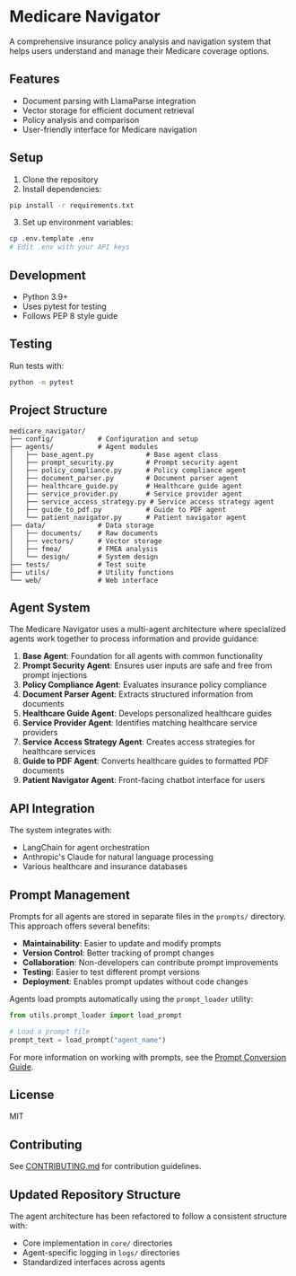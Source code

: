 # Medicare Navigator

A comprehensive insurance policy analysis and navigation system that helps users understand and manage their Medicare coverage options.

## Features

- Document parsing with LlamaParse integration
- Vector storage for efficient document retrieval
- Policy analysis and comparison
- User-friendly interface for Medicare navigation

## Setup

1. Clone the repository
2. Install dependencies:
```bash
pip install -r requirements.txt
```
3. Set up environment variables:
```bash
cp .env.template .env
# Edit .env with your API keys
```

## Development

- Python 3.9+
- Uses pytest for testing
- Follows PEP 8 style guide

## Testing

Run tests with:
```bash
python -m pytest
```

## Project Structure

```
medicare_navigator/
├── config/           # Configuration and setup
├── agents/           # Agent modules
│   ├── base_agent.py             # Base agent class
│   ├── prompt_security.py        # Prompt security agent
│   ├── policy_compliance.py      # Policy compliance agent
│   ├── document_parser.py        # Document parser agent
│   ├── healthcare_guide.py       # Healthcare guide agent
│   ├── service_provider.py       # Service provider agent
│   ├── service_access_strategy.py # Service access strategy agent
│   ├── guide_to_pdf.py           # Guide to PDF agent
│   └── patient_navigator.py      # Patient navigator agent
├── data/             # Data storage
│   ├── documents/    # Raw documents
│   ├── vectors/      # Vector storage
│   ├── fmea/         # FMEA analysis
│   └── design/       # System design
├── tests/            # Test suite
├── utils/            # Utility functions
└── web/              # Web interface
```

## Agent System

The Medicare Navigator uses a multi-agent architecture where specialized agents work together to process information and provide guidance:

1. **Base Agent**: Foundation for all agents with common functionality
2. **Prompt Security Agent**: Ensures user inputs are safe and free from prompt injections
3. **Policy Compliance Agent**: Evaluates insurance policy compliance
4. **Document Parser Agent**: Extracts structured information from documents
5. **Healthcare Guide Agent**: Develops personalized healthcare guides
6. **Service Provider Agent**: Identifies matching healthcare service providers
7. **Service Access Strategy Agent**: Creates access strategies for healthcare services
8. **Guide to PDF Agent**: Converts healthcare guides to formatted PDF documents
9. **Patient Navigator Agent**: Front-facing chatbot interface for users

## API Integration

The system integrates with:
- LangChain for agent orchestration
- Anthropic's Claude for natural language processing
- Various healthcare and insurance databases

## Prompt Management

Prompts for all agents are stored in separate files in the `prompts/` directory. This approach offers several benefits:

- **Maintainability**: Easier to update and modify prompts
- **Version Control**: Better tracking of prompt changes
- **Collaboration**: Non-developers can contribute prompt improvements
- **Testing**: Easier to test different prompt versions
- **Deployment**: Enables prompt updates without code changes

Agents load prompts automatically using the `prompt_loader` utility:

```python
from utils.prompt_loader import load_prompt

# Load a prompt file
prompt_text = load_prompt("agent_name")
```

For more information on working with prompts, see the [Prompt Conversion Guide](prompts/CONVERSION_GUIDE.md).

## License

MIT

## Contributing

See [CONTRIBUTING.md](CONTRIBUTING.md) for contribution guidelines.

## Updated Repository Structure

The agent architecture has been refactored to follow a consistent structure with:
- Core implementation in `core/` directories
- Agent-specific logging in `logs/` directories
- Standardized interfaces across agents 
